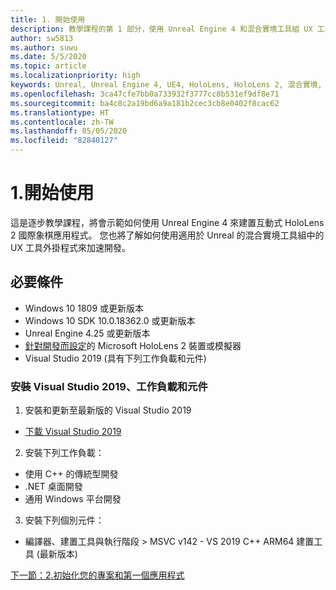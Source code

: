 ```yaml
---
title: 1. 開始使用
description: 教學課程的第 1 部分，使用 Unreal Engine 4 和混合實境工具組 UX 工具外掛程式來建置簡單的國際象棋應用程式
author: sw5813
ms.author: suwu
ms.date: 5/5/2020
ms.topic: article
ms.localizationpriority: high
keywords: Unreal, Unreal Engine 4, UE4, HoloLens, HoloLens 2, 混合實境, 教學課程, 開始使用, mrtk, uxt, UX 工具, 文件
ms.openlocfilehash: 3ca47cfe7bb0a733932f3777cc8b531ef9df8e71
ms.sourcegitcommit: ba4c8c2a19bd6a9a181b2cec3cb8e0402f8cac62
ms.translationtype: HT
ms.contentlocale: zh-TW
ms.lasthandoff: 05/05/2020
ms.locfileid: "82840127"
---
```

# <a name="1-getting-started"></a>1.開始使用

這是逐步教學課程，將會示範如何使用 Unreal Engine 4 來建置互動式 HoloLens 2 國際象棋應用程式。 您也將了解如何使用適用於 Unreal 的混合實境工具組中的 UX 工具外掛程式來加速開發。 

## <a name="prerequisites"></a>必要條件

* Windows 10 1809 或更新版本
* Windows 10 SDK 10.0.18362.0 或更新版本
* Unreal Engine 4.25 或更新版本
* [針對開發而設定](using-visual-studio.md#enabling-developer-mode)的 Microsoft HoloLens 2 裝置或模擬器
* Visual Studio 2019 (具有下列工作負載和元件)

### <a name="installing-visual-studio-2019-workloads-and-components"></a>安裝 Visual Studio 2019、工作負載和元件
1. 安裝和更新至最新版的 Visual Studio 2019
* [下載 Visual Studio 2019](https://visualstudio.microsoft.com/downloads/)
2. 安裝下列工作負載：
* 使用 C++ 的傳統型開發
* .NET 桌面開發
* 通用 Windows 平台開發
3. 安裝下列個別元件：
* 編譯器、建置工具與執行階段 > MSVC v142 - VS 2019 C++ ARM64 建置工具 (最新版本)

[下一節：2.初始化您的專案和第一個應用程式](unreal-uxt-ch2.md)